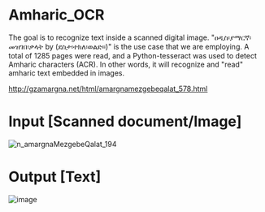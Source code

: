 # Amharic_OCR

The goal is to recognize text inside a scanned digital image. "ዐዲስ፡ያማርኛ፡መዝገበ፡ቃላት by (ደስታ፡ተክለ፡ወልድ።)" is the use case that we are employing. A total of 1285 pages were read, and a Python-tesseract was used to detect Amharic characters (ACR). In other words, it will recognize and "read" amharic text embedded in images.

http://gzamargna.net/html/amargnamezgebeqalat_578.html

# Input [Scanned document/Image]
![n_amargnaMezgebeQalat_194](https://user-images.githubusercontent.com/17700070/179495310-76430f00-9d3f-4350-9620-7e7782c67f63.gif)


# Output [Text]

![image](https://user-images.githubusercontent.com/17700070/179495375-0d7532df-6df6-438e-86e7-208bd8d426e9.png)
